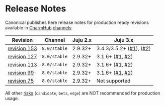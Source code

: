 # Release Notes

Canonical publishes here release notes for production ready revisions available in [CharmHub](https://charmhub.io) [channels](https://juju.is/docs/sdk/channel):


| Revision | Channel | Juju 2.x | Juju 3.x |
|---|---|---|---|
| [revision 153](/t/14072) | `8.0/stable` | 2.9.32+ | 3.4.3/3.5.2+ ([#1](https://bugs.launchpad.net/juju/+bug/2065284)), ([#2](https://bugs.launchpad.net/juju/+bug/2064772)) |
| [revision 127](/t/13522) | `8.0/stable` |  2.9.32+ | 3.1.6+ ([#1](https://bugs.launchpad.net/juju/+bug/2029285), [#2](https://bugs.launchpad.net/juju/+bug/2029282)) |
| [revision 113](/t/12221) | `8.0/stable` |  2.9.32+ | 3.1.6+ ([#1](https://bugs.launchpad.net/juju/+bug/2029285), [#2](https://bugs.launchpad.net/juju/+bug/2029282)) |
| [revision 99](/t/11880) | `8.0/stable` |  2.9.32+ | 3.1.6+ ([#1](https://bugs.launchpad.net/juju/+bug/2029285), [#2](https://bugs.launchpad.net/juju/+bug/2029282)) |
| [revision 75](/t/11879) | `8.0/stable` |  2.9.32+ | Not supported |

All other [risks](https://juju.is/docs/sdk/channel#heading--risk) (`candidate`, `beta`, `edge`) are NOT recommended for production usage.